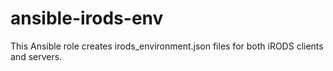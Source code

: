 # ansible-irods-env
This Ansible role creates irods_environment.json files for both iRODS clients and servers.
